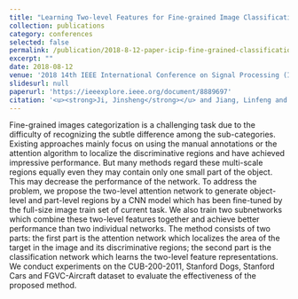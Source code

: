 ```yaml
---
title: "Learning Two-level Features for Fine-grained Image Classification"
collection: publications
category: conferences
selected: false
permalink: /publication/2018-8-12-paper-icip-fine-grained-classification
excerpt: ""
date: 2018-08-12
venue: '2018 14th IEEE International Conference on Signal Processing (ICSP)'
slidesurl: null
paperurl: 'https://ieeexplore.ieee.org/document/8889697'
citation: '<u><strong>Ji, Jinsheng</strong></u> and Jiang, Linfeng and Lei, Chenxi and Zhong, Weilin and Xiong, Huilin, "Learning Two-level Features for Fine-grained Image Classification," 2018 14th IEEE International Conference on Signal Processing (ICSP), Beijing, China, 2018, pp. 544-549, doi: 10.1109/ICSP.2018.8652320.'
---
```

Fine-grained images categorization is a challenging task due to the difficulty of recognizing the subtle difference among the sub-categories. Existing approaches mainly focus on using the manual annotations or the attention algorithm to localize the discriminative regions and have achieved impressive performance. But many methods regard these multi-scale regions equally even they may contain only one small part of the object. This may decrease the performance of the network. To address the problem, we propose the two-level attention network to generate object-level and part-level regions by a CNN model which has been fine-tuned by the full-size image train set of current task. We also train two subnetworks which combine these two-level features together and achieve better performance than two individual networks. The method consists of two parts: the first part is the attention network which localizes the area of the target in the image and its discriminative regions; the second part is the classification network which learns the two-level feature representations. We conduct experiments on the CUB-200-2011, Stanford Dogs, Stanford Cars and FGVC-Aircraft dataset to evaluate the effectiveness of the proposed method.
